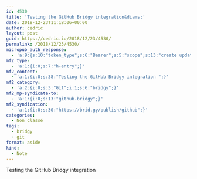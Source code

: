 ```yaml
---
id: 4530
title: 'Testing the GitHub Bridgy integration&diams;'
date: 2018-12-23T11:18:06+00:00
author: cedric
layout: post
guid: https://cedric.io/2018/12/23/4530/
permalink: /2018/12/23/4530/
micropub_auth_response:
  - 'a:9:{s:10:"token_type";s:6:"Bearer";s:5:"scope";s:13:"create update";s:2:"me";s:18:"https://cedric.io/";s:9:"issued_by";s:45:"https://cedric.io/wp-json/indieauth/1.0/token";s:9:"client_id";s:24:"https://micropublish.net";s:11:"client_name";s:21:"Micropublish: Sign in";s:9:"issued_at";i:1545380732;s:4:"user";i:1;s:13:"last_accessed";i:1545560286;}'
mf2_type:
  - 'a:1:{i:0;s:7:"h-entry";}'
mf2_content:
  - 'a:1:{i:0;s:38:"Testing the GitHub Bridgy integration ";}'
mf2_category:
  - 'a:2:{i:0;s:3:"Git";i:1;s:6:"bridgy";}'
mf2_mp-syndicate-to:
  - 'a:1:{i:0;s:13:"github-bridgy";}'
mf2_syndication:
  - 'a:1:{i:0;s:30:"https://brid.gy/publish/github";}'
categories:
  - Non classé
tags:
  - bridgy
  - git
format: aside
kind:
  - Note
---
```

Testing the GitHub Bridgy integration